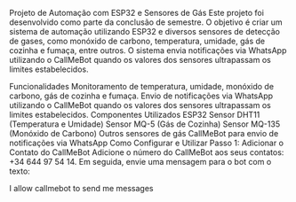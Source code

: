 Projeto de Automação com ESP32 e Sensores de Gás
Este projeto foi desenvolvido como parte da conclusão de semestre. O objetivo é criar um sistema de automação utilizando ESP32 e diversos sensores de detecção de gases, como monóxido de carbono, temperatura, umidade, gás de cozinha e fumaça, entre outros. O sistema envia notificações via WhatsApp utilizando o CallMeBot quando os valores dos sensores ultrapassam os limites estabelecidos.

Funcionalidades
Monitoramento de temperatura, umidade, monóxido de carbono, gás de cozinha e fumaça.
Envio de notificações via WhatsApp utilizando o CallMeBot quando os valores dos sensores ultrapassam os limites estabelecidos.
Componentes Utilizados
ESP32
Sensor DHT11 (Temperatura e Umidade)
Sensor MQ-5 (Gás de Cozinha)
Sensor MQ-135 (Monóxido de Carbono)
Outros sensores de gás
CallMeBot para envio de notificações via WhatsApp
Como Configurar e Utilizar
Passo 1: Adicionar o Contato do CallMeBot
Adicione o número do CallMeBot aos seus contatos: +34 644 97 54 14. Em seguida, envie uma mensagem para o bot com o texto:

I allow callmebot to send me messages
